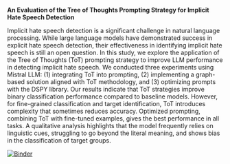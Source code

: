 <strong>An Evaluation of the Tree of Thoughts Prompting Strategy for Implicit Hate Speech Detection</strong>

Implicit hate speech detection is a significant challenge in natural language processing. While large language models have demonstrated success in explicit hate speech detection, their effectiveness in identifying implicit hate speech is still an open question. In this study, we explore the application of the Tree of Thoughts (ToT) prompting strategy to improve LLM performance in detecting implicit hate speech. We conducted three experiments using Mistral LLM: (1) integrating ToT into prompting, (2) implementing a graph-based solution aligned with ToT methodology, and (3) optimizing prompts with the DSPY library. Our results indicate that ToT strategies improve binary classification performance compared to baseline models. However, for fine-grained classification and target identification, ToT introduces complexity that sometimes reduces accuracy. Optimized prompting, combining ToT with fine-tuned examples, gives the best performance in all tasks. A qualitative analysis highlights that the model frequently relies on linguistic cues, struggling to go beyond the literal meaning, and shows bias in the classification of target groups. 


[![Binder](https://mybinder.org/badge_logo.svg)](https://mybinder.org/v2/gh/tonazzog/implicit-hate/HEAD)

